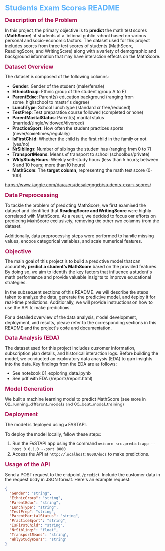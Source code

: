 
<span style="color: #60B5FC; font-weight: bold; font-size: 24px;">Students Exam Scores README</span> 

<span style="color: #AC1555; font-weight: bold; font-size: 18px;">Description of the Problem</span> 

In this project, the primary objective is to **predict** the math test scores (**MathScore**) of students at a fictional public school based on various personal and socio-economic factors. The dataset used for this project includes scores from three test scores of students (MathScore, ReadingScore, and WritingScore) along with a variety of demographic and background information that may have interaction effects on the MathScore.

<span style="color: #AC1555; font-weight: bold; font-size: 18px;">Dataset Overview</span> 

The dataset is composed of the following columns:

- **Gender**: Gender of the student (male/female)
- **EthnicGroup**: Ethnic group of the student (group A to E)
- **ParentEduc**: Parent(s) education background (ranging from some_highschool to master's degree)
- **LunchType**: School lunch type (standard or free/reduced)
- **TestPrep**: Test preparation course followed (completed or none)
- **ParentMaritalStatus**: Parent(s) marital status (married/single/widowed/divorced)
- **PracticeSport**: How often the student practices sports (never/sometimes/regularly)
- **IsFirstChild**: Whether the child is the first child in the family or not (yes/no)
- **NrSiblings**: Number of siblings the student has (ranging from 0 to 7)
- **TransportMeans**: Means of transport to school (schoolbus/private)
- **WklyStudyHours**: Weekly self-study hours (less than 5 hours; between 5 and 10 hours; more than 10 hours)
- **MathScore**: The **target column**, representing the math test score (0-100).

https://www.kaggle.com/datasets/desalegngeb/students-exam-scores/

<span style="color: #AC1555; font-weight: bold; font-size: 18px;">Data Preprocessing</span> 

To tackle the problem of predicting MathScore, we first examined the dataset and identified that **ReadingScore and WritingScore** were highly correlated with MathScore. As a result, we decided to focus our efforts on predicting MathScore exclusively, removing the other two columns from the dataset.

Additionally, data preprocessing steps were performed to handle missing values, encode categorical variables, and scale numerical features.

<span style="color: #AC1555; font-weight: bold; font-size: 18px;">Objective</span> 

The main goal of this project is to build a predictive model that can accurately **predict a student's MathScore** based on the provided features. By doing so, we aim to identify the key factors that influence a student's math performance and provide valuable insights to improve educational strategies.

In the subsequent sections of this README, we will describe the steps taken to analyze the data, generate the predictive model, and deploy it for real-time predictions. Additionally, we will provide instructions on how to use the API to make predictions.

For a detailed overview of the data analysis, model development, deployment, and results, please refer to the corresponding sections in this README and the project's code and documentation.


<span style="color: #AC1555; font-weight: bold; font-size: 18px;">Data Analysis (EDA)</span>

The dataset used for this project includes customer information, subscription plan details, and historical interaction logs. Before building the model, we conducted an exploratory data analysis (EDA) to gain insights into the data. Key findings from the EDA are as follows:
- See notebook 01_exploring_data.ipynb
- See pdf with EDA (/reports/report.html)

<span style="color: #AC1555; font-weight: bold; font-size: 18px;">Model Generation</span> 

We built a machine learning model to predict MathScore (see more in 02_running_different_models and 03_best_model_training)

<span style="color: #AC1555; font-weight: bold; font-size: 18px;">Deployment</span> 

The model is deployed using a FASTAPI.

To deploy the model locally, follow these steps:
1. Run the FASTAPI app using the command `uvicorn src.predict:app --host 0.0.0.0 --port 8000`.
2. Access the API at `http://localhost:8000/docs` to make predictions.

<span style="color: #AC1555; font-weight: bold; font-size: 18px;">Usage of the API</span> 

Send a POST request to the endpoint `/predict`. Include the customer data in the request body in JSON format. Here's an example request:

```json
{
  "Gender": "string",
  "EthnicGroup": "string",
  "ParentEduc": "string",
  "LunchType": "string",
  "TestPrep": "string",
  "ParentMaritalStatus": "string",
  "PracticeSport": "string",
  "IsFirstChild": "string",
  "NrSiblings": "float",
  "TransportMeans": "string",
  "WklyStudyHours": "string"
}
